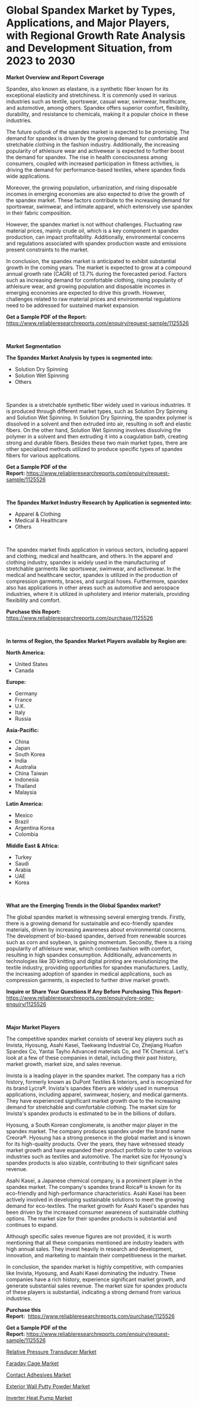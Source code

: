 <p><h1>Global Spandex Market by Types, Applications, and Major Players, with Regional Growth Rate Analysis and Development Situation, from 2023 to 2030</h1></p><p><strong>Market Overview and Report Coverage</strong></p>
<p><p>Spandex, also known as elastane, is a synthetic fiber known for its exceptional elasticity and stretchiness. It is commonly used in various industries such as textile, sportswear, casual wear, swimwear, healthcare, and automotive, among others. Spandex offers superior comfort, flexibility, durability, and resistance to chemicals, making it a popular choice in these industries.</p><p>The future outlook of the spandex market is expected to be promising. The demand for spandex is driven by the growing demand for comfortable and stretchable clothing in the fashion industry. Additionally, the increasing popularity of athleisure wear and activewear is expected to further boost the demand for spandex. The rise in health consciousness among consumers, coupled with increased participation in fitness activities, is driving the demand for performance-based textiles, where spandex finds wide applications.</p><p>Moreover, the growing population, urbanization, and rising disposable incomes in emerging economies are also expected to drive the growth of the spandex market. These factors contribute to the increasing demand for sportswear, swimwear, and intimate apparel, which extensively use spandex in their fabric composition.</p><p>However, the spandex market is not without challenges. Fluctuating raw material prices, mainly crude oil, which is a key component in spandex production, can impact profitability. Additionally, environmental concerns and regulations associated with spandex production waste and emissions present constraints to the market.</p><p>In conclusion, the spandex market is anticipated to exhibit substantial growth in the coming years. The market is expected to grow at a compound annual growth rate (CAGR) of 13.7% during the forecasted period. Factors such as increasing demand for comfortable clothing, rising popularity of athleisure wear, and growing population and disposable incomes in emerging economies are expected to drive this growth. However, challenges related to raw material prices and environmental regulations need to be addressed for sustained market expansion.</p></p>
<p><strong>Get a Sample PDF of the Report:</strong> <a href="https://www.reliableresearchreports.com/enquiry/request-sample/1125526">https://www.reliableresearchreports.com/enquiry/request-sample/1125526</a></p>
<p>&nbsp;</p>
<p><strong>Market Segmentation</strong></p>
<p><strong>The Spandex Market Analysis by types is segmented into:</strong></p>
<p><ul><li>Solution Dry Spinning</li><li>Solution Wet Spinning</li><li>Others</li></ul></p>
<p>&nbsp;</p>
<p><p>Spandex is a stretchable synthetic fiber widely used in various industries. It is produced through different market types, such as Solution Dry Spinning and Solution Wet Spinning. In Solution Dry Spinning, the spandex polymer is dissolved in a solvent and then extruded into air, resulting in soft and elastic fibers. On the other hand, Solution Wet Spinning involves dissolving the polymer in a solvent and then extruding it into a coagulation bath, creating strong and durable fibers. Besides these two main market types, there are other specialized methods utilized to produce specific types of spandex fibers for various applications.</p></p>
<p><strong>Get a Sample PDF of the Report:</strong>&nbsp;<a href="https://www.reliableresearchreports.com/enquiry/request-sample/1125526">https://www.reliableresearchreports.com/enquiry/request-sample/1125526</a></p>
<p>&nbsp;</p>
<p><strong>The Spandex Market Industry Research by Application is segmented into:</strong></p>
<p><ul><li>Apparel & Clothing</li><li>Medical & Healthcare</li><li>Others</li></ul></p>
<p>&nbsp;</p>
<p><p>The spandex market finds application in various sectors, including apparel and clothing, medical and healthcare, and others. In the apparel and clothing industry, spandex is widely used in the manufacturing of stretchable garments like sportswear, swimwear, and activewear. In the medical and healthcare sector, spandex is utilized in the production of compression garments, braces, and surgical hoses. Furthermore, spandex also has applications in other areas such as automotive and aerospace industries, where it is utilized in upholstery and interior materials, providing flexibility and comfort.</p></p>
<p><strong>Purchase this Report:</strong>&nbsp; <a href="https://www.reliableresearchreports.com/purchase/1125526">https://www.reliableresearchreports.com/purchase/1125526</a></p>
<p>&nbsp;</p>
<p><strong>In terms of Region, the Spandex Market Players available by Region are:</strong></p>
<p>
    <p> <strong> North America: </strong>
        <ul>
            <li>United States</li>
            <li>Canada</li>
        </ul>
        </p> 
    <p> <strong> Europe: </strong>
        <ul>
            <li>Germany</li>
            <li>France</li>
            <li>U.K.</li>
            <li>Italy</li>
            <li>Russia</li>
        </ul>
        </p> 
    <p> <strong> Asia-Pacific: </strong>
        <ul>
            <li>China</li>
            <li>Japan</li>
            <li>South Korea</li>
            <li>India</li>
            <li>Australia</li>
            <li>China Taiwan</li>
            <li>Indonesia</li>
            <li>Thailand</li>
            <li>Malaysia</li>
        </ul>
        </p> 
    <p> <strong> Latin America: </strong>
        <ul>
            <li>Mexico</li>
            <li>Brazil</li>
            <li>Argentina Korea</li>
            <li>Colombia</li>
        </ul>
        </p> 
    <p> <strong> Middle East & Africa: </strong>
        <ul>
            <li>Turkey</li>
            <li>Saudi</li>
            <li>Arabia</li>
            <li>UAE</li>
            <li>Korea</li>
        </ul>
    </p>
    </p>
<p>&nbsp;</p>
<p><strong>What are the Emerging Trends in the Global Spandex market?</strong></p>
<p><p>The global spandex market is witnessing several emerging trends. Firstly, there is a growing demand for sustainable and eco-friendly spandex materials, driven by increasing awareness about environmental concerns. The development of bio-based spandex, derived from renewable sources such as corn and soybean, is gaining momentum. Secondly, there is a rising popularity of athleisure wear, which combines fashion with comfort, resulting in high spandex consumption. Additionally, advancements in technologies like 3D knitting and digital printing are revolutionizing the textile industry, providing opportunities for spandex manufacturers. Lastly, the increasing adoption of spandex in medical applications, such as compression garments, is expected to further drive market growth.</p></p>
<p><strong>Inquire or Share Your Questions If Any Before Purchasing This Report</strong>- <a href="https://www.reliableresearchreports.com/enquiry/pre-order-enquiry/1125526">https://www.reliableresearchreports.com/enquiry/pre-order-enquiry/1125526</a></p>
<p>&nbsp;</p>
<p><strong>Major Market Players</strong></p>
<p><p>The competitive spandex market consists of several key players such as Invista, Hyosung, Asahi Kasei, Taekwang Industrial Co, Zhejiang Huafon Spandex Co, Yantai Tayho Advanced materials Co, and TK Chemical. Let's look at a few of these companies in detail, including their past history, market growth, market size, and sales revenue.</p><p>Invista is a leading player in the spandex market. The company has a rich history, formerly known as DuPont Textiles & Interiors, and is recognized for its brand Lycra®. Invista's spandex fibers are widely used in numerous applications, including apparel, swimwear, hosiery, and medical garments. They have experienced significant market growth due to the increasing demand for stretchable and comfortable clothing. The market size for Invista's spandex products is estimated to be in the billions of dollars.</p><p>Hyosung, a South Korean conglomerate, is another major player in the spandex market. The company produces spandex under the brand name Creora®. Hyosung has a strong presence in the global market and is known for its high-quality products. Over the years, they have witnessed steady market growth and have expanded their product portfolio to cater to various industries such as textiles and automotive. The market size for Hyosung's spandex products is also sizable, contributing to their significant sales revenue.</p><p>Asahi Kasei, a Japanese chemical company, is a prominent player in the spandex market. The company's spandex brand Roica® is known for its eco-friendly and high-performance characteristics. Asahi Kasei has been actively involved in developing sustainable solutions to meet the growing demand for eco-textiles. The market growth for Asahi Kasei's spandex has been driven by the increased consumer awareness of sustainable clothing options. The market size for their spandex products is substantial and continues to expand.</p><p>Although specific sales revenue figures are not provided, it is worth mentioning that all these companies mentioned are industry leaders with high annual sales. They invest heavily in research and development, innovation, and marketing to maintain their competitiveness in the market.</p><p>In conclusion, the spandex market is highly competitive, with companies like Invista, Hyosung, and Asahi Kasei dominating the industry. These companies have a rich history, experience significant market growth, and generate substantial sales revenue. The market size for spandex products of these players is substantial, indicating a strong demand from various industries.</p></p>
<p><strong>Purchase this Report:</strong>&nbsp;&nbsp;<a href="https://www.reliableresearchreports.com/purchase/1125526">https://www.reliableresearchreports.com/purchase/1125526</a></p>
<p></p>
<p><strong>Get a Sample PDF of the Report:</strong>&nbsp;<a href="https://www.reliableresearchreports.com/enquiry/request-sample/1125526">https://www.reliableresearchreports.com/enquiry/request-sample/1125526</a></p>
<p><p><a href="https://medium.com/@dannyharber1978/relative-pressure-transducer-market-share-evolution-and-market-growth-trends-2023-2030-ed1d063ac917">Relative Pressure Transducer Market</a></p><p><a href="https://medium.com/@ewellklocko/faraday-cage-market-share-evolution-and-market-growth-trends-2023-2030-7da437fb19f2">Faraday Cage Market</a></p><p><a href="https://github.com/scarol104/Market-Research-Report-List-1/blob/main/contact-adhesives-market.md">Contact Adhesives Market</a></p><p><a href="https://github.com/dzharov81/Market-Research-Report-List-1/blob/main/exterior-wall-putty-powder-market.md">Exterior Wall Putty Powder Market</a></p><p><a href="https://medium.com/@orlohagenes/inverter-heat-pump-market-report-reveals-the-latest-trends-and-growth-opportunities-of-this-market-e3149fa88d53">Inverter Heat Pump Market</a></p></p>